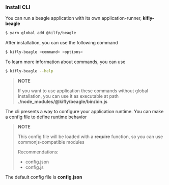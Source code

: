 ### Install CLI

You can run a beagle application with its own application-runner, **kifly-beagle**

```bash
$ yarn global add @kilfy/beagle
```

After installation, you can use the following command

```bash
$ kifly-beagle <command> <options>
```

To learn more information about commands, you can use

```bash
$ kifly-beagle --help
```

> **NOTE**
>
> If you want to use application these commands without global installation, you can use it as executable at path **./node_modules/@kifly/beagle/bin/bin.js**

The cli presents a way to configure your application runtime. You can make a config file to define runtime behavior

> **NOTE**
>
> This config file will be loaded with a **require** function, so you can use commonjs-compatible modules
>
> Recommendations:
> - config.json
> - config.js

The default config file is **config.json**
